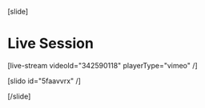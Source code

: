 [slide]
# Live Session

[live-stream videoId="342590118" playerType="vimeo" /]

[slido id="5faavvrx" /]

[/slide]